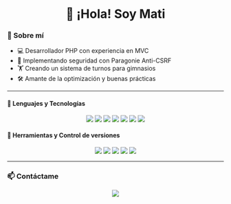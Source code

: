 <h1 align="center">👋 ¡Hola! Soy Mati</h1>

### 🚀 Sobre mí  

- 💻 Desarrollador PHP con experiencia en MVC  
- 🔐 Implementando seguridad con Paragonie Anti-CSRF  
- 🏋️ Creando un sistema de turnos para gimnasios  
- 🛠 Amante de la optimización y buenas prácticas  

---

#### 🔹 Lenguajes y Tecnologías  
<p align="center">
    <img src="https://img.shields.io/badge/PHP-777BB4?style=for-the-badge&logo=php&logoColor=white"/>
    <img src="https://img.shields.io/badge/JavaScript-F7DF1E?style=for-the-badge&logo=javascript&logoColor=black"/>
    <img src="https://img.shields.io/badge/jQuery-0769AD?style=for-the-badge&logo=jquery&logoColor=white"/>
    <img src="https://img.shields.io/badge/MySQL-4479A1?style=for-the-badge&logo=mysql&logoColor=white"/>
    <img src="https://img.shields.io/badge/HTML5-E34F26?style=for-the-badge&logo=html5&logoColor=white"/>
    <img src="https://img.shields.io/badge/CSS3-1572B6?style=for-the-badge&logo=css3&logoColor=white"/>
    <img src="https://img.shields.io/badge/Bootstrap-563D7C?style=for-the-badge&logo=bootstrap&logoColor=white"/>
</p>  

#### 🔹 Herramientas y Control de versiones  
<p align="center">
    <img src="https://img.shields.io/badge/git-%23F05033.svg?style=for-the-badge&logo=git&logoColor=white"/>
    <img src="https://img.shields.io/badge/github-%23121011.svg?style=for-the-badge&logo=github&logoColor=white"/>
    <img src="https://img.shields.io/badge/Visual%20Studio%20Code-0078d7.svg?style=for-the-badge&logo=visual-studio-code&logoColor=white"/>
    <img src="https://img.shields.io/badge/Composer-885630?style=for-the-badge&logo=composer&logoColor=white"/>
    <img src="https://img.shields.io/badge/WAMPP-FB7A24?style=for-the-badge&logo=wampp&logoColor=white"/>
</p>  

---

### 📫 Contáctame  

<p align="center">
    <a href="https://www.linkedin.com/in/memcode-dev/" target="_blank">
        <img src="https://img.shields.io/badge/LinkedIn-%230077B5.svg?style=for-the-badge&logo=linkedin&logoColor=white"/>
    </a>
</p>
